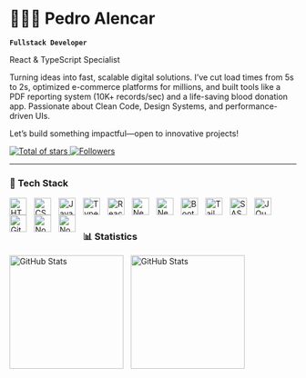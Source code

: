 # 🧑🏻‍💻 Pedro Alencar

**`Fullstack Developer`**

React & TypeScript Specialist

Turning ideas into fast, scalable digital solutions. I’ve cut load times from 5s to 2s, optimized e-commerce platforms for millions, and built tools like a PDF reporting system (10K+ records/sec) and a life-saving blood donation app. Passionate about Clean Code, Design Systems, and performance-driven UIs.

Let’s build something impactful—open to innovative projects!

<p align="left"> <a href="https://github.com/alencarPedro?tab=repositories&sort=stargazers"> <img alt="Total of stars" title="Total Github stars" src="https://custom-icon-badges.demolab.com/github/stars/alencarPedro?color=55960c&style=for-the-badge&labelColor=488207&logo=star&label=stars" /> </a> <a href="https://github.com/alencarPedro?tab=followers"> <img alt="Followers" title="Follow me on Github" src="https://custom-icon-badges.demolab.com/github/followers/alencarPedro?color=236ad3&labelColor=1155ba&style=for-the-badge&logo=github&label=Followers&logoColor=white" /> </a> </p>

---

### 🤖 Tech Stack

<img 
    align="left" 
    alt="HTML"
    title="HTML" 
    width="30px" 
    style="padding-right: 10px;" 
    src="https://cdn.jsdelivr.net/gh/devicons/devicon@latest/icons/html5/html5-original.svg" 
/>
<img 
    align="left" 
    alt="CSS" 
    title="CSS"
    width="30px" 
    style="padding-right: 10px;" 
    src="https://cdn.jsdelivr.net/gh/devicons/devicon@latest/icons/css3/css3-original.svg" 
/>
<img 
    align="left" 
    alt="JavaScript" 
    title="JavaScript"
    width="30px" 
    style="padding-right: 10px;" 
    src="https://cdn.jsdelivr.net/gh/devicons/devicon@latest/icons/javascript/javascript-original.svg" 
/>
<img 
    align="left" 
    alt="TypeScript"
    title="TypeScript" 
    width="30px" 
    style="padding-right: 10px;" 
    src="https://cdn.jsdelivr.net/gh/devicons/devicon@latest/icons/typescript/typescript-original.svg" 
/>
<img 
    align="left" 
    alt="React"
    title="React" 
    width="30px" 
    style="padding-right: 10px;" 
    src="https://cdn.jsdelivr.net/gh/devicons/devicon@latest/icons/react/react-original.svg" 
/>
<img 
    align="left" 
    alt="Next.js" 
    title="Next.js"
    width="30px" 
    style="padding-right: 10px;" 
    src="https://cdn.jsdelivr.net/gh/devicons/devicon@latest/icons/svelte/svelte-original.svg"
/>
<img 
    align="left" 
    alt="Next.js" 
    title="Next.js"
    width="30px" 
    style="padding-right: 10px;" 
    src="https://cdn.jsdelivr.net/gh/devicons/devicon@latest/icons/nextjs/nextjs-original.svg" 
/>
<img 
    align="left" 
    alt="Bootstrap"
    title="Bootstrap" 
    width="30px" 
    style="padding-right: 10px;" 
    src="https://cdn.jsdelivr.net/gh/devicons/devicon@latest/icons/bootstrap/bootstrap-original.svg" 
/>
<img 
    align="left" 
    alt="Tailwind" 
    title="Tailwind"
    width="30px" 
    style="padding-right: 10px;" 
    src="https://cdn.jsdelivr.net/gh/devicons/devicon@latest/icons/tailwindcss/tailwindcss-original.svg" 
/>
<img 
    align="left" 
    alt="SASS" 
    title="SASS"
    width="30px" 
    style="padding-right: 10px;" 
    src="https://cdn.jsdelivr.net/gh/devicons/devicon@latest/icons/sass/sass-original.svg" 
/>
<img 
    align="left" 
    alt="JQuery" 
    title="JQuery"
    width="30px" 
    style="padding-right: 10px;" 
    src="https://cdn.jsdelivr.net/gh/devicons/devicon@latest/icons/jquery/jquery-original.svg" 
/>
<img 
    align="left" 
    alt="Git" 
    title="Git"
    width="30px" 
    style="padding-right: 10px;" 
    src="https://cdn.jsdelivr.net/gh/devicons/devicon@latest/icons/git/git-original.svg" 
/>
<img 
    align="left" 
    alt="Node.js" 
    title="Python"
    width="30px" 
    style="padding-right: 10px;" 
    src="https://cdn.jsdelivr.net/gh/devicons/devicon@latest/icons/python/python-original.svg" 
/>
<img 
    align="left" 
    alt="Node.js" 
    title="Node.js"
    width="30px" 
    style="padding-right: 10px;" 
    src="https://cdn.jsdelivr.net/gh/devicons/devicon@latest/icons/nodejs/nodejs-plain.svg"
/>
          

<br/>
<br/>

### 📊 Statistics

<p> <img align="left" alt="GitHub Stats" height="200" style="padding-right: 10px;" src="https://github-readme-stats.vercel.app/api?username=alencarPedro&show_icons=true&theme=tokyonight&include_all_commits=true&locale=en" />
<img 
align="left" 
alt="GitHub Stats" 
height="200" 
src="https://github-readme-stats.vercel.app/api/top-langs/?username=alencarPedro&theme=tokyonight&layout=compact&custom_title=Technologies&langs_count=9" 
/>

</p>
